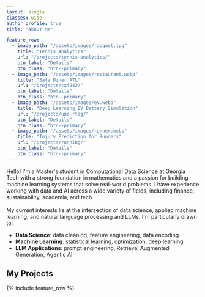 ```yaml
---
layout: single
classes: wide
author_profile: true
title: "About Me"

feature_row:
  - image_path: "/assets/images/racquet.jpg"
    title: "Tennis Analytics"
    url: "/projects/tennis-analytics/"
    btn_label: "Details"
    btn_class: "btn--primary"
  - image_path: "/assets/images/restaurant.webp"
    title: "Safe Diner ATL"
    url: "/projects/cx4242/"
    btn_label: "Details"
    btn_class: "btn--primary"
  - image_path: "/assets/images/ev.webp"
    title: "Deep Learning EV Battery Simulation"
    url: "/projects/unc-rtsg/"
    btn_label: "Details"
    btn_class: "btn--primary"
  - image_path: "/assets/images/runner.webp"
    title: "Injury Prediction for Runners"
    url: "/projects/running/"
    btn_label: "Details"
    btn_class: "btn--primary"
---
```


<style>
.feature__wrapper .archive__item-teaser img {
  max-height: 160px;  /* Change this number for bigger/smaller images */
  width: auto;
  height: auto;
  display: block;
  margin: 0 auto;
}
/* Style for primary buttons */
.btn--primary {
  background: linear-gradient(135deg, #00c6ff, #0072ff); /* teal to blue */
  border: none;
  color: white !important;
  padding: 0.6em 1.2em;
  font-weight: 600;
  border-radius: 6px;
  transition: transform 0.15s ease, box-shadow 0.15s ease;
}

.btn--primary:hover {
  transform: translateY(-2px);
  box-shadow: 0 4px 12px rgba(0, 114, 255, 0.3);
}
</style>

<p class="lead">
Hello! I'm a Master's student in Computational Data Science at Georgia Tech with a strong
foundation in mathematics and a passion for building machine learning systems that solve
real-world problems. I have experience working with data and AI across a wide variety of
fields, including finance, sustainability, academia, and tech.<br><br>
My current interests lie at the intersection of data science, applied machine learning, and natural language processing
and LLMs. I'm particularly drawn to:
</p>

<ul>
  <li><strong>Data Science</strong>: data cleaning, feature engineering, data encoding</li>
  <li><strong>Machine Learning</strong>: statistical learning, optimization, deep learning</li>
  <li><strong>LLM Applications</strong>: prompt engineering, Retrieval Augmented Generation, Agentic AI</li>
</ul>

## My Projects

{% include feature_row %}
